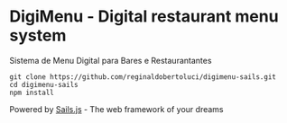 # DigiMenu - Digital restaurant menu system

Sistema de Menu Digital para Bares e Restaurantantes

```
git clone https://github.com/reginaldobertoluci/digimenu-sails.git
cd digimenu-sails
npm install
```

Powered by [Sails.js](http://sailsjs.org) - The web framework of your dreams 
